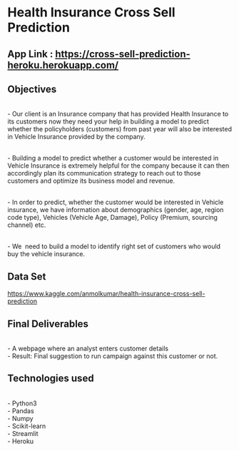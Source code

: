 # Health Insurance Cross Sell Prediction 

## App Link : https://cross-sell-prediction-heroku.herokuapp.com/
## Objectives

<br>- Our client is an Insurance company that has provided Health Insurance to its customers now they need your help in building a model to predict whether the policyholders (customers) from past year will also be interested in Vehicle Insurance provided by the company. 

<br>- Building a model to predict whether a customer would be interested in Vehicle Insurance is extremely helpful for the company because it can then accordingly plan its communication strategy to reach out to those customers and optimize its business model and revenue. 

<br>- In order to predict, whether the customer would be interested in Vehicle insurance, we have information about demographics (gender, age, region code type), Vehicles (Vehicle Age, Damage), Policy (Premium, sourcing channel) etc.

<br>- We  need to build a model to identify right set of customers who would buy the vehicle insurance.

## Data Set
https://www.kaggle.com/anmolkumar/health-insurance-cross-sell-prediction

## Final Deliverables

<br>- A webpage where an analyst enters customer details
<br>- Result: Final suggestion to run campaign against this customer or not.

## Technologies used

<br>- Python3
<br>- Pandas
<br>- Numpy
<br>- Scikit-learn
<br>- Streamlit
<br>- Heroku
